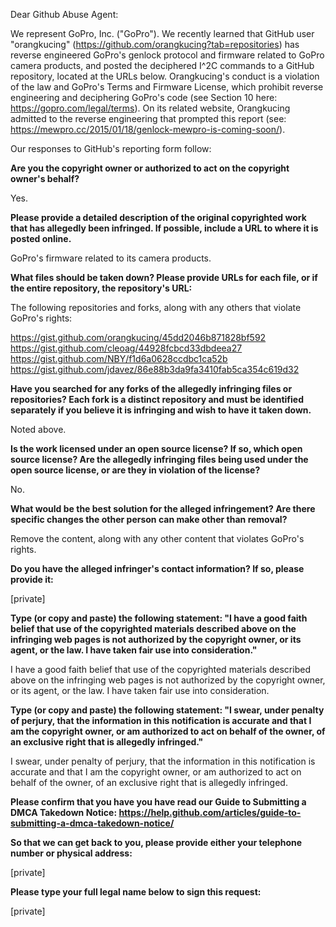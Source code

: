 Dear Github Abuse Agent:

We represent GoPro, Inc. ("GoPro"). We recently learned that GitHub user "orangkucing" (https://github.com/orangkucing?tab=repositories) has reverse engineered GoPro's genlock protocol and firmware related to GoPro camera products, and posted the deciphered I^2C commands to a GitHub repository, located at the URLs below. Orangkucing's conduct is a violation of the law and GoPro's Terms and Firmware License, which prohibit reverse engineering and deciphering GoPro's code (see Section 10 here: https://gopro.com/legal/terms). On its related website, Orangkucing admitted to the reverse engineering that prompted this report (see: https://mewpro.cc/2015/01/18/genlock-mewpro-is-coming-soon/).

Our responses to GitHub's reporting form follow:

**Are you the copyright owner or authorized to act on the copyright owner's behalf?**

Yes.

**Please provide a detailed description of the original copyrighted work that has allegedly been infringed. If possible, include a URL to where it is posted online.**

GoPro's firmware related to its camera products.

**What files should be taken down? Please provide URLs for each file, or if the entire repository, the repository's URL:**

The following repositories and forks, along with any others that violate GoPro's rights:

https://gist.github.com/orangkucing/45dd2046b871828bf592  
https://gist.github.com/cleoag/44928fcbcd33dbdeea27  
https://gist.github.com/NBY/f1d6a0628ccdbc1ca52b  
https://gist.github.com/jdavez/86e88b3da9fa3410fab5ca354c619d32  

**Have you searched for any forks of the allegedly infringing files or repositories? Each fork is a distinct repository and must be identified separately if you believe it is infringing and wish to have it taken down.**

Noted above.

**Is the work licensed under an open source license? If so, which open source license? Are the allegedly infringing files being used under the open source license, or are they in violation of the license?**

No.

**What would be the best solution for the alleged infringement? Are there specific changes the other person can make other than removal?**

Remove the content, along with any other content that violates GoPro's rights.

**Do you have the alleged infringer's contact information? If so, please provide it:**

[private]  

**Type (or copy and paste) the following statement: "I have a good faith belief that use of the copyrighted materials described above on the infringing web pages is not authorized by the copyright owner, or its agent, or the law. I have taken fair use into consideration."**

I have a good faith belief that use of the copyrighted materials described above on the infringing web pages is not authorized by the copyright owner, or its agent, or the law. I have taken fair use into consideration.

**Type (or copy and paste) the following statement: "I swear, under penalty of perjury, that the information in this notification is accurate and that I am the copyright owner, or am authorized to act on behalf of the owner, of an exclusive right that is allegedly infringed."**

I swear, under penalty of perjury, that the information in this notification is accurate and that I am the copyright owner, or am authorized to act on behalf of the owner, of an exclusive right that is allegedly infringed.

**Please confirm that you have you have read our Guide to Submitting a DMCA Takedown Notice: https://help.github.com/articles/guide-to-submitting-a-dmca-takedown-notice/**

**So that we can get back to you, please provide either your telephone number or physical address:**

[private]  

**Please type your full legal name below to sign this request:**

[private]  
